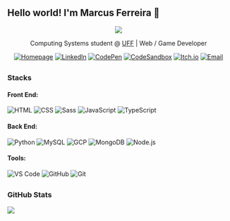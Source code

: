 ## Hello world! I'm Marcus Ferreira 👋

<div align="center">
<img src="https://github.blog/wp-content/uploads/2018/10/46896184-b679fc80-ce30-11e8-88bf-921e9b788f7c.gif?resize=200%2C200" />

Computing Systems student @ [UFF](https://www.uff.br) | Web / Game Developer

[![Homepage](https://img.shields.io/badge/Homepage-red)](https://marcus-ferreira.github.io)
[![LinkedIn](https://img.shields.io/badge/LinkedIn-blue?logo=linkedin)](https://www.linkedin.com/in/emarcusferreira)
[![CodePen](https://img.shields.io/badge/CodePen-black?logo=codepen&logoColor=white)](https://codepen.io/marcusferreira)
[![CodeSandbox](https://img.shields.io/badge/CodeSandbox-black?logo=codesandbox&logoColor=white)](https://codesandbox.io/u/marcus-ferreira)
[![Itch.io](https://img.shields.io/badge/Itch.io-red?logo=itchdotio&logoColor=white)](https://marcusferreira.itch.io)
[![Email](https://img.shields.io/badge/Email-white?logo=gmail)](mailto:mv.ferreirapinto@gmail.com)

</div>

##

### Stacks

#### Front End:
![HTML](https://img.shields.io/badge/HTML--green?labelColor=white&logo=html5&logoColor=red)
![CSS](https://img.shields.io/badge/CSS--green?labelColor=white&logo=css3&logoColor=blue)
![Sass](https://img.shields.io/badge/Sass/SCSS--yellow?labelColor=white&logo=sass)
![JavaScript](https://img.shields.io/badge/JavaScript--yellow?labelColor=white&logo=javascript)
![TypeScript](https://img.shields.io/badge/TypeScript--yellow?labelColor=white&logo=typescript)

#### Back End:
![Python](https://img.shields.io/badge/Python--green?labelColor=white&logo=python)
![MySQL](https://img.shields.io/badge/MySQL--yellow?labelColor=white&logo=mysql)
![GCP](https://img.shields.io/badge/GCP--yellow?labelColor=white&logo=googlecloud)
![MongoDB](https://img.shields.io/badge/MongoDB--yellow?labelColor=white&logo=mongodb)
![Node.js](https://img.shields.io/badge/Node.js--yellow?labelColor=white&logo=nodedotjs)

#### Tools:
![VS Code](https://img.shields.io/badge/VS%20Code--green?labelColor=white&logo=visualstudiocode&logoColor=blue)
![GitHub](https://img.shields.io/badge/GitHub--green?labelColor=white&logo=github&logoColor=black)
![Git](https://img.shields.io/badge/Git--yellow?labelColor=white&logo=git)

##

### GitHub Stats
![](https://github-readme-stats.vercel.app/api/top-langs/?username=marcus-ferreira&theme=vue-dark)
